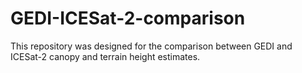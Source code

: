 # GEDI-ICESat-2-comparison
This repository was designed for the comparison between GEDI and ICESat-2 canopy and terrain height estimates.
